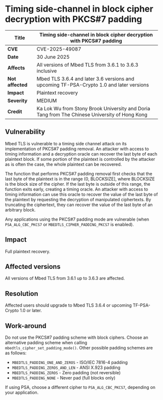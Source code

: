 # Timing side-channel in block cipher decryption with PKCS#7 padding

**Title** | Timing side-channel in block cipher decryption with PKCS#7 padding
--------- | -----------------------------------------------------------------
**CVE** | CVE-2025-49087
**Date** | 30 June 2025
**Affects** | All versions of Mbed TLS from 3.6.1 to 3.6.3 inclusive
**Not affected** | Mbed TLS 3.6.4 and later 3.6 versions and upcoming TF-PSA-Crypto 1.0 and later versions
**Impact** | Plaintext recovery
**Severity** | MEDIUM
**Credit** | Ka Lok Wu from Stony Brook University and Doria Tang from The Chinese University of Hong Kong

## Vulnerability

Mbed TLS is vulnerable to a timing side channel attack on its implementation of PKCS#7 padding removal. An attacker with access to timing information and a decryption oracle can recover the last byte of each plaintext block. If some portion of the plaintext is controlled by the attacker as is often the case, the whole plaintext can be recovered.

The function that performs PKCS#7 padding removal first checks that the last byte of the plaintext is in the range (0, BLOCKSIZE], where BLOCKSIZE is the block size of the cipher. If the last byte is outside of this range, the function exits early, creating a timing oracle. An attacker with access to timing information can use this oracle to recover the value of the last byte of the plaintext by requesting the decryption of manipulated ciphertexts. By truncating the ciphertext, they can recover the value of the last byte of an arbitrary block.

Any applications using the PKCS#7 padding mode are vulnerable (when `PSA_ALG_CBC_PKCS7` or `MBEDTLS_CIPHER_PADDING_PKCS7` is enabled).

## Impact

Full plaintext recovery.

## Affected versions

All versions of Mbed TLS from 3.6.1 up to 3.6.3 are affected.

## Resolution

Affected users should upgrade to Mbed TLS 3.6.4 or upcoming TF-PSA-Crypto 1.0 or later.

## Work-around

Do not use the PKCS#7 padding scheme with block ciphers. Choose an alternative padding scheme when calling `mbedtls_cipher_set_padding_mode()`. Other possible padding schemes are as follows:

* `MBEDTLS_PADDING_ONE_AND_ZEROS` - ISO/IEC 7816-4 padding
* `MBEDTLS_PADDING_ZEROS_AND_LEN` - ANSI X.923 padding
* `MBEDTLS_PADDING_ZEROS` - Zero padding (not reversible)
* `MBEDTLS_PADDING_NONE` - Never pad (full blocks only)

If using PSA, choose a different cipher to `PSA_ALG_CBC_PKCS7`, depending on your application.
